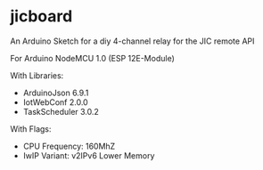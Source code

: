 # jicboard
An Arduino Sketch for a diy 4-channel relay for the JIC remote API

For Arduino NodeMCU 1.0 (ESP 12E-Module)

With Libraries:
- ArduinoJson 6.9.1
- IotWebConf 2.0.0
- TaskScheduler 3.0.2

With Flags:
- CPU Frequency: 160MhZ 
- IwIP Variant: v2IPv6 Lower Memory
